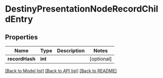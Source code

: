 # DestinyPresentationNodeRecordChildEntry

## Properties
Name | Type | Description | Notes
------------ | ------------- | ------------- | -------------
**recordHash** | **int** |  | [optional] 

[[Back to Model list]](../README.md#documentation-for-models) [[Back to API list]](../README.md#documentation-for-api-endpoints) [[Back to README]](../README.md)


